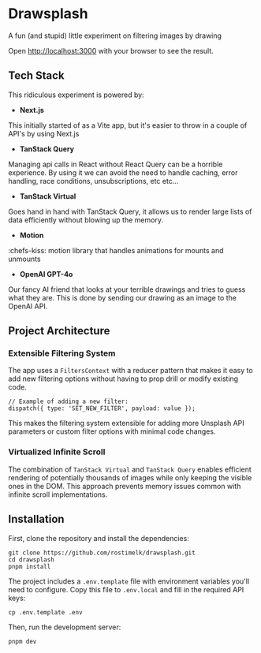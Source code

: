 # Drawsplash

A fun (and stupid) little experiment on filtering images by drawing

Open [http://localhost:3000](http://localhost:3000) with your browser to see the result.

## Tech Stack

This ridiculous experiment is powered by:

- **Next.js**

This initially started of as a Vite app, but it's easier to throw in a couple of API's by using Next.js

- **TanStack Query**

Managing api calls in React without React Query can be a horrible experience. By using it we can avoid the need to handle caching, error handling, race conditions, unsubscriptions, etc etc...

- **TanStack Virtual**

Goes hand in hand with TanStack Query, it allows us to render large lists of data efficiently without blowing up the memory.

- **Motion**

:chefs-kiss: motion library that handles animations for mounts and unmounts

- **OpenAI GPT-4o**

Our fancy AI friend that looks at your terrible drawings and tries to guess what they are. This is done by sending our drawing as an image to the OpenAI API.

## Project Architecture

### Extensible Filtering System

The app uses a `FiltersContext` with a reducer pattern that makes it easy to add new filtering options without having to prop drill or modify existing code.

```tsx
// Example of adding a new filter:
dispatch({ type: 'SET_NEW_FILTER', payload: value });
```

This makes the filtering system extensible for adding more Unsplash API parameters or custom filter options with minimal code changes.

### Virtualized Infinite Scroll

The combination of `TanStack Virtual` and `TanStack Query` enables efficient rendering of potentially thousands of images while only keeping the visible ones in the DOM. This approach prevents memory issues common with infinite scroll implementations.

## Installation

First, clone the repository and install the dependencies:

```shell
git clone https://github.com/rostimelk/drawsplash.git
cd drawsplash
pnpm install
```

The project includes a `.env.template` file with environment variables you'll need to configure. Copy this file to `.env.local` and fill in the required API keys:

```shell
cp .env.template .env
```

Then, run the development server:

```shell
pnpm dev
```

